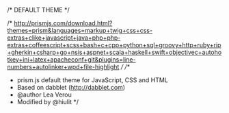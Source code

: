 /* DEFAULT THEME */

/* http://prismjs.com/download.html?themes=prism&languages=markup+twig+css+css-extras+clike+javascript+java+php+php-extras+coffeescript+scss+bash+c+cpp+python+sql+groovy+http+ruby+rip+gherkin+csharp+go+nsis+aspnet+scala+haskell+swift+objectivec+autohotkey+ini+latex+apacheconf+git&plugins=line-numbers+autolinker+wpd+file-highlight */
/**
 * prism.js default theme for JavaScript, CSS and HTML
 * Based on dabblet (http://dabblet.com)
 * @author Lea Verou
 * Modified by @hiulit
 */